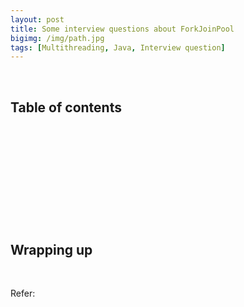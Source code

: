 ```yaml
---
layout: post
title: Some interview questions about ForkJoinPool
bigimg: /img/path.jpg
tags: [Multithreading, Java, Interview question]
---
```




<br>

## Table of contents





<br>

## 





<br>

## 





<br>

## 






<br>

## Wrapping up







<br>

Refer:

